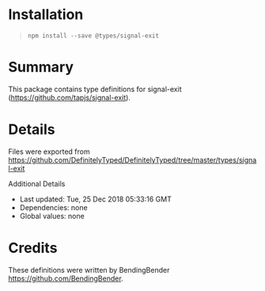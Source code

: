 # Installation
> `npm install --save @types/signal-exit`

# Summary
This package contains type definitions for signal-exit (https://github.com/tapjs/signal-exit).

# Details
Files were exported from https://github.com/DefinitelyTyped/DefinitelyTyped/tree/master/types/signal-exit

Additional Details
 * Last updated: Tue, 25 Dec 2018 05:33:16 GMT
 * Dependencies: none
 * Global values: none

# Credits
These definitions were written by BendingBender <https://github.com/BendingBender>.
